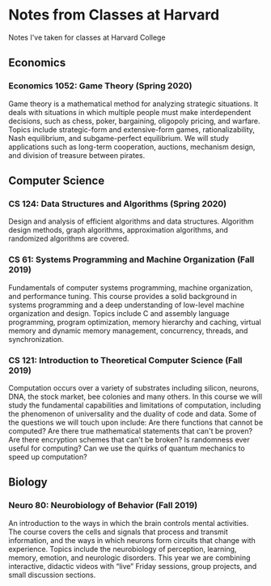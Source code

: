 # Notes from Classes at Harvard
Notes I've taken for classes at Harvard College

## Economics
### Economics 1052: Game Theory (Spring 2020)
Game theory is a mathematical method for analyzing strategic situations.  It deals with situations in which multiple people must make interdependent decisions, such as chess, poker, bargaining, oligopoly pricing, and warfare.  Topics include strategic-form and extensive-form games, rationalizability, Nash equilibrium, and subgame-perfect equilibrium.  We will study applications such as long-term cooperation, auctions, mechanism design, and division of treasure between pirates.

## Computer Science 
### CS 124: Data Structures and Algorithms (Spring 2020)
Design and analysis of efficient algorithms and data structures. Algorithm design methods, graph algorithms, approximation algorithms, and randomized algorithms are covered.

### CS 61: Systems Programming and Machine Organization (Fall 2019)
Fundamentals of computer systems programming, machine organization, and performance tuning. This course provides a solid background in systems programming and a deep understanding of low-level machine organization and design. Topics include C and assembly language programming, program optimization, memory hierarchy and caching, virtual memory and dynamic memory management, concurrency, threads, and synchronization.

### CS 121: Introduction to Theoretical Computer Science (Fall 2019)
Computation occurs over a variety of substrates including silicon, neurons, DNA, the stock market, bee colonies and many others. In this course we will study the fundamental capabilities and limitations of computation, including the phenomenon of universality and the duality of code and data. Some of the questions we will touch upon include: Are there functions that cannot be computed? Are there true mathematical statements that can't be proven? Are there encryption schemes that can't be broken? Is randomness ever useful for computing? Can we use the quirks of quantum mechanics to speed up computation?

## Biology
### Neuro 80: Neurobiology of Behavior (Fall 2019)
An introduction to the ways in which the brain controls mental activities. The course covers the cells and signals that process and transmit information, and the ways in which neurons form circuits that change with experience. Topics include the neurobiology of perception, learning, memory, emotion, and neurologic disorders. This year we are combining interactive, didactic videos with “live” Friday sessions, group projects, and small discussion sections.
